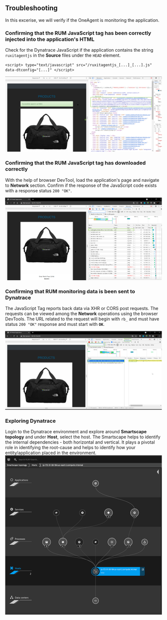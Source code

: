 ## Troubleshooting

In this excerise, we will verify if the OneAgent is monitoring the application.

### Confirming that the RUM JavaScript tag has been correctly injected into the application's HTML

Check for the Dynatrace JavaScript if the application contains the string `ruxitagentjs` in the **Source** files under the `HEAD` element.

```
<script> type="text/javascript" src="/ruxitagentjs_[...]_[...].js" data-dtconfig="[...]" </script>
```

![Application-JavaScript-Tag](../../../assets/images/JSTag-Network.png)

### Confirming that the RUM JavaScript tag has downloaded correctly

With the help of browser DevTool, load the application's page and navigate to **Network** section. Confirm if the response of the JavaScript code exists with a response status `200 "OK"`.

![Application-JavaScript-Tag](../../../assets/images/JSTag-Source.png)

### Confirming that RUM monitoring data is been sent to Dynatrace

The JavaScript Tag reports back data via XHR or CORS post requests. The requests can be viewed among the **Network** operations using the browser DevTools. The URL related to the request will begin with `rb_` and must have status `200 "OK"` response and must start with **`OK`**.

![Application-JavaScript-Tag](../../../assets/images/JSTag-Response.png)

### Exploring Dynatrace

Login to the Dynatrace environment and explore around **Smartscape topology** and under **Host**, select the host. The Smartscape helps to identify the internal dependencies - both horizontal and vertical. It plays a pivotal role in identifying the root-cause and helps to identify how your entity/application placed in the environment.
![Smartscape](../../../assets/images/Smartscape.png)


<!-- ------------------------ -->
